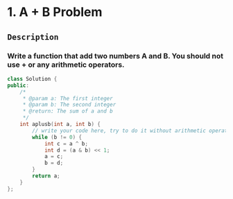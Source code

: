 # 1. A + B Problem
## `Description`
### Write a function that add two numbers A and B. You should not use + or any arithmetic operators.
```c++
class Solution {
public:
    /*
     * @param a: The first integer
     * @param b: The second integer
     * @return: The sum of a and b
     */
    int aplusb(int a, int b) {
        // write your code here, try to do it without arithmetic operators.
        while (b != 0) {
            int c = a ^ b;
            int d = (a & b) << 1;
            a = c;
            b = d;
        }
        return a;
    }
};
```
